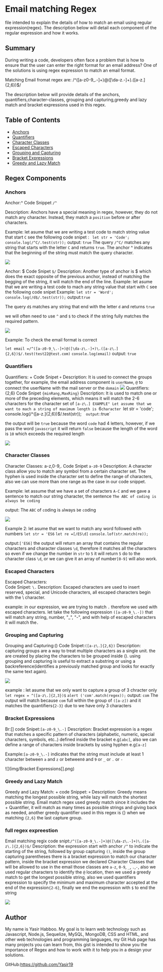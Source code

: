 # Email matching Regex

file intended to explain the details of how to match an email using regular expression(regex). The description below will detail each component of the regular expression and how it works.

## Summary

During writing a code, developers often face a problem that is how to ensure that the user can enter the right format for an email address?
One of the solutions is using regex expression to match an email format.

Matching Email fromat regex are:
/^([a-z0-9_\.-]+)@([\da-z\.-]+)\.([a-z\.]{2,6})$/

The description below will provide details of the anchors, quantifiers,character-classes, grouping and capturing,greedy and lazy match and bracket expressions used in this regex.

## Table of Contents

- [Anchors](#anchors)
- [Quantifiers](#quantifiers)
- [Character Classes](#character-classes)
- [Escaped Characters](#Escaped-Characters)
- [Grouping and Capturing](#grouping-and-capturing)
- [Bracket Expressions](#bracket-expressions)
- [Greedy and Lazy Match](#greedy-and-lazy-match)

## Regex Components

### Anchors

Anchor:^
Code Snippet `/^`

Description:
Anchors have a special meaning in regex, however, they do not match any character. Instead, they match a `position` before or after characters.

Example: let asume that we are writing a test code to match string value that start  `C`
see the following code snipet :
` let str = 'Code';`
`console.log(/^C/.test(str));`
output: `true`
The query `/^C/` matches any string that starts with the letter `C` and returns `true`.
The anchor ^ indicates that the beginning of the string must match the query character.

![](img/anchor.png)

Anchor: $
 Code Snipet `$/` 
 Description: Another type of anchor is $ which does the exact opposite of the previous anchor, instead of matching the begging of the string, it will match the end of the line. 
 Example: let asume that we are writing a test code to mach any string value that start with `C` see the following code snipet Example: 
 `let str = 'Word';`
 `console.log(/d$/.test(str));` 
 output:`true`

 The query `d$` matches any string that end with the letter `d` and returns `true`

 we will often need to use `^` and `$` to check if the string fully matches the required pattern.

 ![](img/anchor$.png)

 Example: To check the email format is correct

 `let email =/^([a-z0-9_\.-]+)@([\da-z\.-]+)\.([a-z\.]{2,6})$/.test(test22@test.com)`
 `console.log(email)`
 output: `true`

### Quantifiers

Quantifiers: +
Code Snipet `+`
Description: It is used to connect the groups together, for example, the email address component is `userName`, `@` to connect the userName with the mail server or the `domain`
![](img/quantifier+.png)
Quantifiers: {2,6}
Code Snipet `{minRang,MaxRing}`
Description: It is used to match one or more of the preceding elements, which means it will match the 2-6 characters for the character set of `[a-z\.]
EXAMPLE" Let assume that we want to mach a string of maximum length is `6` character 
 `let str = 'code';`
 `console.log(/^([a-z\.]{2,6})$/.test(str));` 
 output:`true`

 the output will be `true` because the word `code` had 4 letters, however, if we pass the word `javascript` it will return `false` because the length of the word is `10` which exceeds the required length 

 ![](img/quantifier{}.png)

### Character Classes
Character Classes: a-z,0-9,.
Code Snipet `a-z0-9`
Description: A character class allow you to match any symbol from a certain character set. The hyphen is used inside the character set to define the range of characters, also we can use more than one range as the case in our code snippet. 

Example: let assume that we have a set of characters `A-C` and we gave a sentence to match our string character, the sentence `The ABC of coding is always be coding`

output: The `ABC` of `c`oding is `a`lways `b`e `c`oding 

![](img/CC.png)

Example 2: let asume that we want to match any word followed with numbers
`let str = 'ES6`
`let re =[/ES\d]`
`console.lof(str.match(re));`

output:`['ES6]`
the output will return an array that contains the regular characters and character classes `\d`, therefore it matches all the characters so even if we change the number in `str` to `5` it will return `5` do to the character class `\d`, or we can give it an array of number`[0-9]` will also work.

### Escaped Characters
Escaped Characters: \
Code Snipet: `\.`
Description: Escaped characters are used to insert reserved, special, and Unicode characters, all escaped characters begin with the \ character.

example: in our expression, we are trying to match `.` therefore we used with escaped characters. let take the following expression `([a-z0-9_\.-])` that will match any string, number, "_", "-", and with help of escaped characters it will match the`.`

### Grouping and Capturing
Grouping and Capturing:()
Code Snipet:`([a-z\.]{2,6})`
Description: capturing groups are a way to treat multiple characters as a single unit. the are created by placing the characters to be grouped inside (). using grouping and capturing is useful to extract a substring or using a backreference(identifies a previously matched group and looks for exactly the same text again). 

![](img/group.png)

 example : let asume that we only want to capture a group of 3 chracter only 
 `let regex = ^([a-z\.]{2,3})$`
 `alert ('com'.match(regex));`
 output: `com`
The output will match because `com` full within the group of `([a-z])` and it matches the quantifiers`{2-3}` due to we have only 3 characters

### Bracket Expressions
Br:[]
code Snipet:`[a-z0-9_\.-]`
Description: Bracket expression is a regex that matches a specific pattern of characters (alphabetic, numeric, special characters, symbols, etc..) defined inside the bracket e.g`[abc]`, also we can define a range of characters inside brackets by using hyphen e.g`[a-z]`

Example:`[a-z0-9_\.-]` indicates that the string must include at least 1 character between `a` and `z` or between`0` and `9` or `_` or `.` or `-`

![](img/Bracket Expressions[].png)

### Greedy and Lazy Match
Greedy and Lazy Match: + 
code Snippet: `+`
Description: Greedy means matching the longest possible string, while lazy will match the shortest possible string. 
Email match regex used greedy match since it includes the + Quantifier, it will match as many times as possible strings and giving back as needed, another greedy quantifier used in this regex is {} when we matching `{2,6}` the last capture group. 

### full regex expreestion
Email matching regix
code snipt:`/^([a-z0-9_\.-]+)@([\da-z\.-]+)\.([a-z\.]{2,6})$/`
Description: the expression start with anchor `/^` to indicate the starting of the string, followed by group capturing `()`, inside the group capturing parentheses there is a bracket expression to match our character pattern, inside the bracket expression we declared Character Classes that will be allowed to use in the email those classes are `a-z`, `0-9`, `_`, `.`,`-`, also we used regular characters to identify the `@` location, then we used a greedy match to get the longest possible string, also we used quantifiers expression to specify the minimum and maximum character accepted at the end of the expression`{2-6}`, finally we end the expression with `$` to end the string 

![](img/email.png)



## Author

My name is Yasir Habboo. My goal is to learn web technology such as Javascript, Node.js, Sequelize, MySQL, MongoDB, CSS and HTML, and other web technologies and programming languages, my Git Hub page has many projects you can learn from, this gist is intended to show you the importance of Regex and how to work with it to help you in a design your solutions.

GitHub:https://github.com/Yasir19